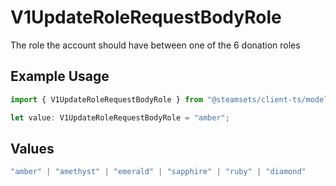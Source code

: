 # V1UpdateRoleRequestBodyRole

The role the account should have between one of the 6 donation roles

## Example Usage

```typescript
import { V1UpdateRoleRequestBodyRole } from "@steamsets/client-ts/models/components";

let value: V1UpdateRoleRequestBodyRole = "amber";
```

## Values

```typescript
"amber" | "amethyst" | "emerald" | "sapphire" | "ruby" | "diamond"
```